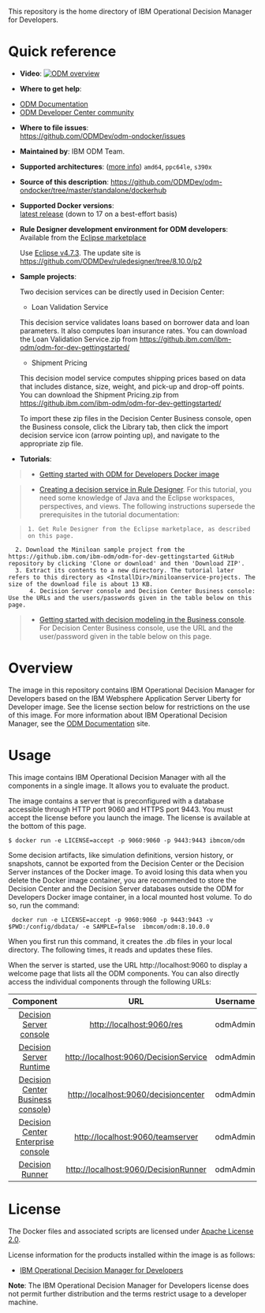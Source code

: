 
This repository is the home directory of IBM Operational Decision Manager for Developers.

# Quick reference

-	**Video**:
[![ODM overview](http://img.youtube.com/vi/ccdFtyy34x8/0.jpg)](http://www.youtube.com/watch?feature=player_embedded&v=ccdFtyy34x8)


-	**Where to get help**:
  * [ODM Documentation](https://www.ibm.com/support/knowledgecenter/en/SSQP76_8.10.0/com.ibm.odm.distrib.overview/topics/tpc_dmov_intro_intro.html)
  * [ODM Developer Center community](https://developer.ibm.com/odm/)

-	**Where to file issues**:  
  https://github.com/ODMDev/odm-ondocker/issues

-	**Maintained by**:  IBM ODM Team.

-	**Supported architectures**:  ([more info](https://github.com/docker-library/official-images#architectures-other-than-amd64))
 `amd64`, `ppc64le`, `s390x`
-	**Source of this description**:
        https://github.com/ODMDev/odm-ondocker/tree/master/standalone/dockerhub

-	**Supported Docker versions**:  
	[latest release](https://github.com/docker/docker-ce/releases/latest) (down to 17 on a best-effort basis)

-	**Rule Designer development environment for ODM developers**:  
	Available from the [Eclipse marketplace](https://marketplace.eclipse.org/content/ibm-operational-decision-manager-developers-rule-designer)

	Use [Eclipse v4.7.3](http://www.eclipse.org/downloads/packages/release/oxygen/3a). The update site is https://github.com/ODMDev/ruledesigner/tree/8.10.0/p2
	

-	**Sample projects**:

	Two decision services can be directly used in Decision Center:
	- Loan Validation Service
	
	This decision service validates loans based on borrower data and loan parameters. It also computes loan insurance rates.
        You can download the Loan Validation Service.zip from https://github.ibm.com/ibm-odm/odm-for-dev-gettingstarted/ 
	- Shipment Pricing
	
	This decision model service computes shipping prices based on data that includes distance, size, weight, and pick-up and drop-off points.
        You can download the Shipment Pricing.zip from https://github.ibm.com/ibm-odm/odm-for-dev-gettingstarted/ 
	
	To import these zip files in the Decision Center Business console, open the Business console, click the Library tab, then click the import decision service icon (arrow pointing up), and navigate to the appropriate zip file.

	
-	**Tutorials**:

>	- [Getting started with ODM for Developers Docker image](https://github.ibm.com/ibm-odm/odm-for-dev-gettingstarted)
	
>	- [Creating a decision service in Rule Designer](http://engtest01w.fr.eurolabs.ibm.com:9190/support/knowledgecenter/SS7J8H/com.ibm.odm.cloud.tutorials/tut_cloud_ds_topics/odm_cloud_dservice_tut.html). For this tutorial, you need some knowledge of Java and the Eclipse workspaces, perspectives, and views. The following instructions supersede the prerequisites in the tutorial documentation:
	  
>	  1. Get Rule Designer from the Eclipse marketplace, as described on this page.
	  2. Download the Miniloan sample project from the https://github.ibm.com/ibm-odm/odm-for-dev-gettingstarted GitHub repository by clicking 'Clone or download' and then 'Download ZIP'.
	  3. Extract its contents to a new directory. The tutorial later refers to this directory as <InstallDir>/miniloanservice-projects. The size of the download file is about 13 KB.
          4. Decision Server console and Decision Center Business console: Use the URLs and the users/passwords given in the table below on this page.  
	
>	- [Getting started with decision modeling in the Business console](http://engtest01w.fr.eurolabs.ibm.com:9190/support/knowledgecenter/SSQP76_8.10.0/com.ibm.odm.dcenter.tutorials/tutorials_topics/odm_dc_mod_int.html). For Decision Center Business console, use the URL and the user/password given in the table below on this page.


# Overview

  The image in this repository contains IBM Operational Decision Manager for Developers based on the IBM Websphere Application Server Liberty for Developer image. See the license section below for restrictions on the use of this image. For more information about IBM Operational Decision Manager, see the [ODM Documentation](https://www.ibm.com/support/knowledgecenter/en/SSQP76_8.10.0/com.ibm.odm.distrib.overview/topics/tpc_dmov_intro_intro.html) site.


  # Usage

This image contains IBM Operational Decision Manager with all the components in a single image.
It allows you to evaluate the product.

The image contains a server that is preconfigured with a database accessible through HTTP port 9060 and HTTPS port 9443.
You must accept the license before you launch the image. The license is available at the bottom of this page.

```console
$ docker run -e LICENSE=accept -p 9060:9060 -p 9443:9443 ibmcom/odm
```

Some decision artifacts, like simulation definitions, version history, or snapshots, cannot be exported from the Decision Center or the Decision Server instances of the Docker image. To avoid losing this data when you delete the Docker image container, you are recommended to store the Decision Center and the Decision Server databases outside the ODM for Developers Docker image container, in a local mounted host volume. To do so, run the command:
 
 ```console
  docker run -e LICENSE=accept -p 9060:9060 -p 9443:9443 -v $PWD:/config/dbdata/ -e SAMPLE=false  ibmcom/odm:8.10.0.0
```
 When you first run this command, it creates the .db files in your local directory. The following times, it reads and updates these files.

When the server is started, use the URL http://localhost:9060 to display a welcome page that lists all the ODM components. You can also directly access the individual components through the following URLs:

|Component|URL|Username|Password|
|:-----:|:-----:|:-----:|:-----:|
| [Decision Server console](http://localhost:9060/res) | <http://localhost:9060/res> |odmAdmin|odmAdmin|
| [Decision Server Runtime](http://localhost:9060/DecisionService) |<http://localhost:9060/DecisionService> |odmAdmin|odmAdmin|
| [Decision Center Business console]( http://localhost:9060/decisioncenter)) |  <http://localhost:9060/decisioncenter> |odmAdmin|odmAdmin|
| [Decision Center Enterprise console]( http://localhost:9060/teamserver) |  <http://localhost:9060/teamserver> |odmAdmin|odmAdmin|
| [Decision Runner]( http://localhost:9060/DecisionRunner) |  <http://localhost:9060/DecisionRunner> |odmAdmin|odmAdmin|


  # License

  The Docker files and associated scripts are licensed under [Apache License 2.0](http://www.apache.org/licenses/LICENSE-2.0.html).

  License information for the products installed within the image is as follows:
  -	[IBM Operational Decision Manager for Developers ](https://raw.githubusercontent.com/ODMDev/odm-ondocker/master/standalone/licenses/Lic_en.txt)

**Note**: The IBM Operational Decision Manager for Developers license does not permit further distribution and the terms restrict usage to a developer machine.
